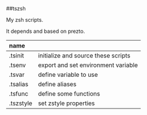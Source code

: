 ##tszsh

My zsh scripts.

It depends and based on prezto.

|name||
|:--|:--|
|.tsinit|initialize and source these scripts|
|.tsenv|export and set environment variable|
|.tsvar|define variable to use|
|.tsalias|define aliases|
|.tsfunc|define some functions|
|.tszstyle|set zstyle properties|
